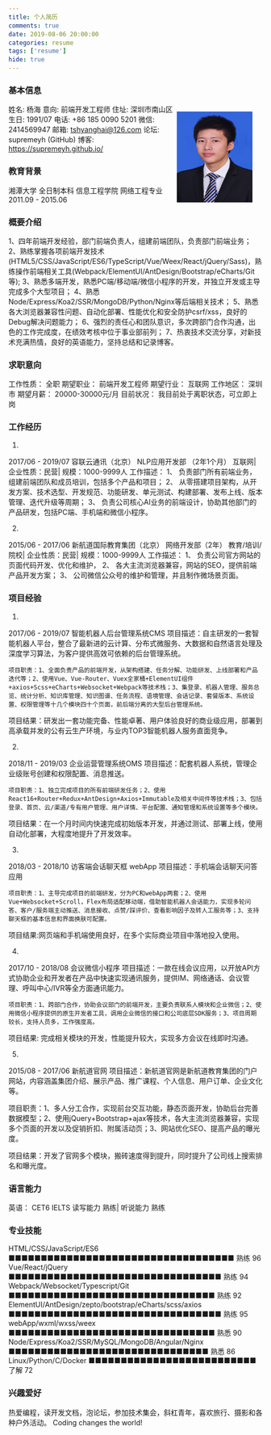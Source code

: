 ```yaml
---
title: 个人简历
comments: true
date: 2019-08-06 20:00:00
categories: resume
tags: ['resume']
hide: true
---
```


	 	

### 基本信息
  <img alt="前端开发工程师" src="/images/myprofile.jpg" style="width:150px;height:180px;margin: 15px 20px 0 0;float:right" />
   
  姓名: 杨海
  意向: 前端开发工程师
  住址: 深圳市南山区
  生日: 1991/07
  电话: +86 185 0090 5201
  微信: 2414569947
  邮箱: tshyanghai@126.com
  论坛: supremeyh (GitHub)
  博客: https://supremeyh.github.io/



### 教育背景

  湘潭大学 全日制本科 信息工程学院 网络工程专业  2011.09 - 2015.06


### 概要介绍
   1、四年前端开发经验，部门前端负责人，组建前端团队，负责部门前端业务；
   2、熟练掌握各项前端开发技术(HTML5/CSS/JavaScript/ES6/TypeScript/Vue/Weex/React/jQuery/Sass)，熟练操作前端相关工具(Webpack/ElementUI/AntDesign/Bootstrap/eCharts/Git等);
   3、熟悉多端开发，熟悉PC端/移动端/微信小程序的开发，并独立开发或主导完成多个大型项目；
   4、熟悉Node/Express/Koa2/SSR/MongoDB/Python/Nginx等后端相关技术；
   5、熟悉各大浏览器兼容性问题、自动化部署、性能优化和安全防护csrf/xss，良好的Debug解决问题能力；
   6、强烈的责任心和团队意识，多次跨部门合作沟通，出色的工作完成度，在绩效考核中位于事业部前列；
   7、热衷技术交流分享，对新技术充满热情，良好的英语能力，坚持总结和记录博客。


### 求职意向
工作性质：	全职
期望职业：	前端开发工程师
期望行业：	互联网
工作地区：	深圳市
期望月薪：	20000-30000元/月
目前状况：	我目前处于离职状态，可立即上岗


### 工作经历
1. 
2017/06 - 2019/07	容联云通讯（北京） NLP应用开发部 （2年1个月） 
	互联网| 企业性质：民营| 规模：1000-9999人
	工作描述：
    1、	负责部门所有前端业务，组建前端团队和成员培训，包括多个产品和项目；
    2、	从零搭建项目架构，从开发方案、技术选型、开发规范、功能研发、单元测试、构建部署、发布上线、版本管理、迭代升级等周期；
    3、	负责公司核心AI业务的前端设计，协助其他部门的产品研发，包括PC端、手机端和微信小程序。

2. 
2015/06 - 2017/06	新航道国际教育集团（北京） 网络开发部（2年） 
	教育/培训/院校| 企业性质：民营| 规模：1000-9999人
	工作描述：
    1、	负责公司官方网站的页面代码开发、优化和维护，
    2、	各大主流浏览器兼容，网站的SEO，提供前端产品开发方案；
    3、	公司微信公众号的维护和管理，并且制作微场景页面。


### 项目经验
1. 
2017/06 - 2019/07	智能机器人后台管理系统CMS
	项目描述：自主研发的一套智能机器人平台，整合了最新进的云计算、分布式微服务、大数据和自然语言处理及深度学习算法，为客户提供高效可依赖的后台管理系统。

	项目职责：1、全面负责产品的前端开发，从架构搭建、任务分解、功能研发、上线部署和产品迭代等；2、使用Vue、Vue-Router、Vuex全家桶+ElementUI组件+axios+Scss+eCharts+Websocket+Webpack等技术栈；3、集登录、机器人管理、服务总览、统计分析、知识库管理、知识图谱、任务流程、语境管理、会话记录、套餐版本、系统设置、权限管理等十几个模块四十个页面，前后端分离的大型后台管理系统。

  项目结果：研发出一套功能完备、性能卓著、用户体验良好的商业级应用，部署到高承载并发的公有云生产环境，与业内TOP3智能机器人服务直面竞争。

2. 
2018/11 - 2019/03	企业运营管理系统OMS
	项目描述：配套机器人系统，管理企业级账号创建和权限配置、消息推送。

	项目职责：1、独立完成项目的所有前端研发任务；2、使用React16+Router+Redux+AntDesign+Axios+Immutable及相关中间件等技术栈；3、包括登录、首页、云/渠道/专有用户管理、用户详情、平台配置、通知管理和系统设置等多个模块。

  项目结果：在一个月时间内快速完成初始版本开发，并通过测试、部署上线，使用自动化部署，大程度地提升了开发效率。

3. 
2018/03 - 2018/10	访客端会话聊天框 webApp
	项目描述：手机端会话聊天问答应用

	项目职责：1、主导完成项目的前端研发，分为PC和webApp两套；2、使用Vue+Websocket+Scroll，Flex布局适配移动端，借助智能机器人会话能力，实现多轮问答、客户/服务端主动推送、消息接收、点赞/踩评价、查看影响因子及转人工服务等；3、支持聊天框的基本信息和界面换肤可配置。
  
  项目结果:网页端和手机端使用良好，在多个实际商业项目中落地投入使用。

4. 
2017/10 - 2018/08	会议微信小程序
	项目描述：一款在线会议应用，以开放API方式协助企业和开发者在产品中快速实现通讯服务，提供IM、网络通话、会议管理、呼叫中心/IVR等全方面通讯能力。

	项目职责：1、跨部门合作，协助会议部门的前端开发，主要负责联系人模块和企业微信；2、使用微信小程序提供的原生开发者工具，调用企业微信的接口和公司底层SDK服务；3、项目周期较长，支持人员多，工作强度高。

  项目结果: 完成相关模块的开发，性能提升较大，实现多方会议在线即时沟通。

5. 
2015/08 - 2017/06	新航道官网
  项目描述：新航道官网是新航道教育集团的门户网站，内容涵盖集团介绍、展示产品、推广课程、个人信息、用户订单、企业文化等。

  项目职责：1、多人分工合作，实现前台交互功能，静态页面开发，协助后台完善数据模型；2、使用jQuery+Bootstrap+ajax等技术，各大主流浏览器兼容，实现多个页面的开发以及促销折扣、附属活动页；3、网站优化SEO、提高产品的曝光度。

  项目结果：开发了官网多个模块，搬砖速度得到提升，同时提升了公司线上搜索排名和曝光度。


### 语言能力
  英语： CET6 IELTS 读写能力 熟练| 听说能力 熟练


### 专业技能
  HTML/CSS/JavaScript/ES6 
  ■■■■■■■■■■■■■■■■■■■■■■■■■■■■■■■■■■■ 熟练 96
  Vue/React/jQuery 
  ■■■■■■■■■■■■■■■■■■■■■■■■■■■■■■■■■   熟练 94
  Webpack/Websocket/Typescript/Git
  ■■■■■■■■■■■■■■■■■■■■■■■■■■■■■■■■    熟练 92
  ElementUI/AntDesign/zepto/bootstrap/eCharts/scss/axios 
  ■■■■■■■■■■■■■■■■■■■■■■■■■■■■■■■■■   熟练 95
  webApp/wxml/wxss/weex
  ■■■■■■■■■■■■■■■■■■■■■■■■■■■■■■■■    熟悉 90
  Node/Express/Koa2/SSR/MySQL/MongoDB/Angular/Nginx  
  ■■■■■■■■■■■■■■■■■■■■■■■■■■■■■■■     熟悉 86
  Linux/Python/C/Docker 
  ■■■■■■■■■■■■■■■■■■■■■■■■■■          了解 72


### 兴趣爱好
热爱编程，读开发文档，泡论坛，参加技术集会，斜杠青年，喜欢旅行、摄影和各种户外活动。
Coding changes the world!
